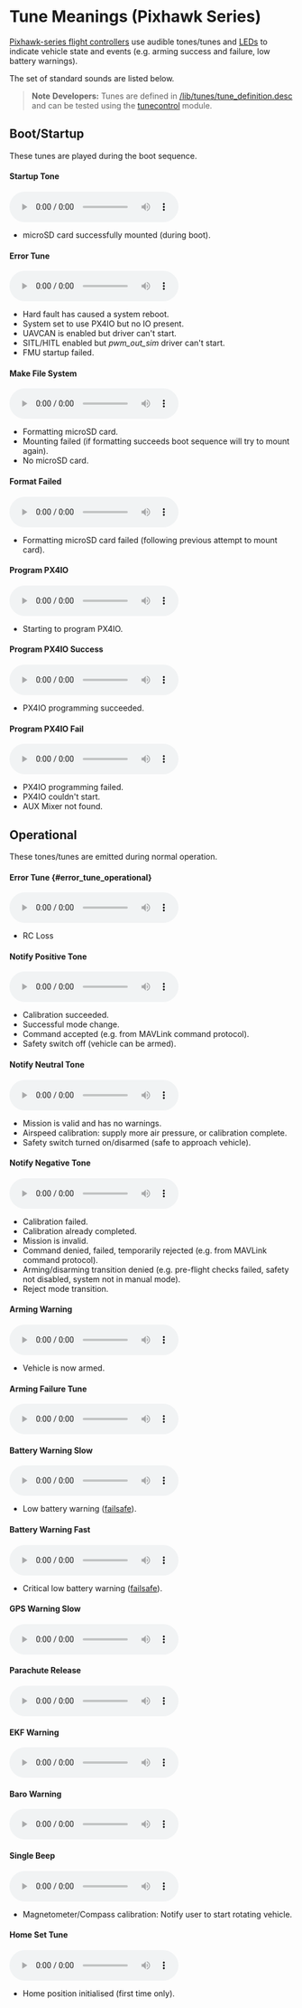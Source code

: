 # Tune Meanings (Pixhawk Series)

[Pixhawk-series flight controllers](../flight_controller/pixhawk_series.md) use audible tones/tunes and [LEDs](../getting_started/led_meanings.md) to indicate vehicle state and events (e.g. arming success and failure, low battery warnings).

The set of standard sounds are listed below.

> **Note** **Developers:** Tunes are defined in [/lib/tunes/tune_definition.desc](https://github.com/PX4/Firmware/blob/master/src/lib/tunes/tune_definition.desc) and can be tested using the [tunecontrol](https://dev.px4.io/en/middleware/modules_system.html#tunecontrol) module.

## Boot/Startup

These tunes are played during the boot sequence.
<!-- https://github.com/PX4/Firmware/blob/master/ROMFS/px4fmu_common/init.d/rcS --> 


#### Startup Tone

<audio controls>
  <source src="../../assets/tunes/1_startup_tone.mp3" type="audio/mpeg">
Your browser does not support the audio element.
</audio>

- microSD card successfully mounted (during boot).

#### Error Tune
<audio controls>
  <source src="../../assets/tunes/2_error_tune.mp3" type="audio/mpeg">
Your browser does not support the audio element.
</audio>

- Hard fault has caused a system reboot.
- System set to use PX4IO but no IO present.
- UAVCAN is enabled but driver can't start.
- SITL/HITL enabled but *pwm_out_sim* driver can't start.
- FMU startup failed.


#### Make File System

<audio controls>
  <source src="../../assets/tunes/16_make_fs.mp3" type="audio/mpeg">
Your browser does not support the audio element.
</audio>

- Formatting microSD card. 
- Mounting failed (if formatting succeeds boot sequence will try to mount again).
- No microSD card.


#### Format Failed

<audio controls>
  <source src="../../assets/tunes/17_format_failed.mp3" type="audio/mpeg">
Your browser does not support the audio element.
</audio>

- Formatting microSD card failed (following previous attempt to mount card).

####  Program PX4IO

<audio controls>
  <source src="../../assets/tunes/18_program_px4io.mp3" type="audio/mpeg">
Your browser does not support the audio element.
</audio>

- Starting to program PX4IO.

#### Program PX4IO Success

<audio controls>
  <source src="../../assets/tunes/19_program_px4io_success.mp3" type="audio/mpeg">
Your browser does not support the audio element.
</audio>

- PX4IO programming succeeded.

#### Program PX4IO Fail

<audio controls>
  <source src="../../assets/tunes/20_program_px4io_fail.mp3" type="audio/mpeg">
Your browser does not support the audio element.
</audio>

- PX4IO programming failed.
- PX4IO couldn't start.
- AUX Mixer not found.


## Operational

These tones/tunes are emitted during normal operation.

#### Error Tune {#error_tune_operational}
<audio controls>
  <source src="../../assets/tunes/2_error_tune.mp3" type="audio/mpeg">
Your browser does not support the audio element.
</audio>

- RC Loss

#### Notify Positive Tone

<audio controls>
  <source src="../../assets/tunes/3_notify_positive_tone.mp3" type="audio/mpeg">
Your browser does not support the audio element.
</audio>

- Calibration succeeded.
- Successful mode change.
- Command accepted (e.g. from MAVLink command protocol).
- Safety switch off (vehicle can be armed).

#### Notify Neutral Tone

<audio controls>
  <source src="../../assets/tunes/4_notify_neutral_tone.mp3" type="audio/mpeg">
Your browser does not support the audio element.
</audio>

- Mission is valid and has no warnings.
- Airspeed calibration: supply more air pressure, or calibration complete.
- Safety switch turned on/disarmed (safe to approach vehicle).

#### Notify Negative Tone

<audio controls>
  <source src="../../assets/tunes/5_notify_negative_tone.mp3" type="audio/mpeg">
Your browser does not support the audio element.
</audio>

- Calibration failed.
- Calibration already completed.
- Mission is invalid.
- Command denied, failed, temporarily rejected (e.g. from MAVLink command protocol).
- Arming/disarming transition denied (e.g. pre-flight checks failed, safety not disabled, system not in manual mode).
- Reject mode transition.

#### Arming Warning

<audio controls>
  <source src="../../assets/tunes/6_arming_warning.mp3" type="audio/mpeg">
Your browser does not support the audio element.
</audio>

- Vehicle is now armed.


#### Arming Failure Tune

<audio controls>
  <source src="../../assets/tunes/10_arming_failure_tune.mp3" type="audio/mpeg">
Your browser does not support the audio element.
</audio>


#### Battery Warning Slow

<audio controls>
  <source src="../../assets/tunes/7_battery_warning_slow.mp3" type="audio/mpeg">
Your browser does not support the audio element.
</audio>

- Low battery warning ([failsafe](../config/safety.md#low-battery-failsafe)).

#### Battery Warning Fast

<audio controls>
  <source src="../../assets/tunes/8_battery_warning_fast.mp3" type="audio/mpeg">
Your browser does not support the audio element.
</audio>

- Critical low battery warning ([failsafe](../config/safety.md#low-battery-failsafe)).


#### GPS Warning Slow

<audio controls>
  <source src="../../assets/tunes/9_gps_warning_slow.mp3" type="audio/mpeg">
Your browser does not support the audio element.
</audio>


#### Parachute Release

<audio controls>
  <source src="../../assets/tunes/11_parachute_release.mp3" type="audio/mpeg">
Your browser does not support the audio element.
</audio>

<!-- Does not appear to be used: TONE_PARACHUTE_RELEASE_TUNE -->


#### EKF Warning

<audio controls>
  <source src="../../assets/tunes/12_ekf_warning.mp3" type="audio/mpeg">
Your browser does not support the audio element.
</audio>

<!-- Does not appear to be used: TONE_EKF_WARNING_TUNE -->


#### Baro Warning

<audio controls>
  <source src="../../assets/tunes/13_baro_warning.mp3" type="audio/mpeg">
Your browser does not support the audio element.
</audio>

<!-- Does not appear to be used: TONE_BARO_WARNING_TUNE -->

#### Single Beep

<audio controls>
  <source src="../../assets/tunes/14_single_beep.mp3" type="audio/mpeg">
Your browser does not support the audio element.
</audio>

- Magnetometer/Compass calibration: Notify user to start rotating vehicle.

#### Home Set Tune

<audio controls>
  <source src="../../assets/tunes/15_home_set_tune.mp3" type="audio/mpeg">
Your browser does not support the audio element.
</audio>

- Home position initialised (first time only).




